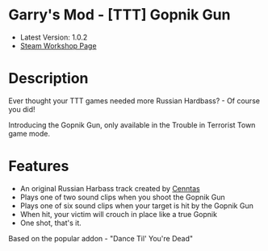# Garry's Mod - [TTT] Gopnik Gun
- Latest Version: 1.0.2
- [Steam Workshop Page](https://steamcommunity.com/sharedfiles/filedetails/?id=2200784282)

# Description
Ever thought your TTT games needed more Russian Hardbass? - Of course you did!

Introducing the Gopnik Gun, only available in the Trouble in Terrorist Town game mode.

# Features
- An original Russian Harbass track created by [Cenntas](https://soundcloud.com/cenntas)
- Plays one of two sound clips when you shoot the Gopnik Gun
- Plays one of six sound clips when your target is hit by the Gopnik Gun
- When hit, your victim will crouch in place like a true Gopnik
- One shot, that's it.

Based on the popular addon - "Dance Til' You're Dead"
